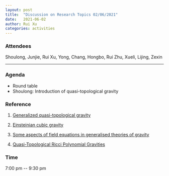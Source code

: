 ```yaml
---
layout: post
title:  "Discussion on Research Topics 02/06/2021"
date:   2021-06-02
author: Rui Xu
categories: activities
---
```



### Attendees

Shoulong, Junjie, Rui Xu, Yong, Chang, Hongbo, Rui Zhu, Xueli, Lijing, Zexin

---

### Agenda

- Round table
- Shoulong: Introduction of quasi-topological gravity


### Reference

1. [Generalized quasi-topological gravity](https://arxiv.org/abs/1703.01631)

2. [Einsteinian cubic gravity](https://arxiv.org/abs/1607.06463)

3. [Some aspects of field equations in generalised theories of gravity](https://arxiv.org/abs/1109.3846)

4. [Quasi-Topological Ricci Polynomial Gravities](https://arxiv.org/abs/1708.07198)


### Time

7:00 pm -- 9:30 pm
